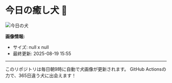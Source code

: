 # 今日の癒し犬 🐶

![今日の犬](null)

**画像情報:**
- サイズ: null x null
- 最終更新: 2025-08-19 15:55

---

このリポジトリは毎日朝9時に自動で犬画像が更新されます。
GitHub Actionsの力で、365日違う犬に出会えます！
